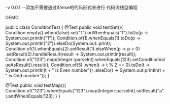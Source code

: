 
-v 0.0.1
--添加不需要通过if/else的代码形式来进行 代码流线型编程

DEMO

public class ConditionTest {
  @Test
  public void testSet(){
      Condition.empty().when(false).set("1").orWhenEquals("1").toDo(p -> System.out.println("1"));
      Condition.of(1).whenEquals(1).toDo(p -> System.out.println("2")).elseDo(System.out::print);
      Condition.of(1).whenEquals(2).setResult(1).elseWhen(p -> p > 0)
              .setResult(2).handleResult(result -> System.out.println(result));
      Condition.of("123").map(Integer::parseInt).whenEquals(123).setConditionValueAsResult().result();
      Condition.of(5)
              .when(t -> t % 2 == 0).toDo(t -> System.out.println(t + " is Even number"))
              .elseDo(t -> System.out.println(t + " is Odd number"));
 }

  @Test
  public void testMap(){
      Condition.of("123").whenEquals("123").map(Integer::parseInt).setResult("a").andWhenEquals(123);
  }
}